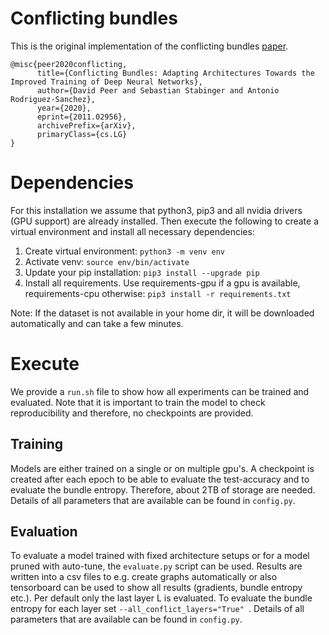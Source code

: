# Conflicting bundles
This is the original implementation of the conflicting bundles [paper](https://arxiv.org/abs/2011.02956).

    @misc{peer2020conflicting,
          title={Conflicting Bundles: Adapting Architectures Towards the Improved Training of Deep Neural Networks}, 
          author={David Peer and Sebastian Stabinger and Antonio Rodriguez-Sanchez},
          year={2020},
          eprint={2011.02956},
          archivePrefix={arXiv},
          primaryClass={cs.LG}
    }

# Dependencies
For this installation we assume that python3, pip3 and all nvidia drivers
(GPU support) are already installed. Then execute the following
to create a virtual environment and install all necessary dependencies:

1. Create virtual environment: ```python3 -m venv env```
2. Activate venv: ```source env/bin/activate```
3. Update your pip installation: ```pip3 install --upgrade pip```
4. Install all requirements. Use requirements-gpu if a gpu is available, requirements-cpu otherwise: ```pip3 install -r requirements.txt```

Note: If the dataset is not available in your home dir, it will be downloaded 
automatically and can take a few minutes.


# Execute 
We provide a ```run.sh``` file to show how all experiments can be trained and evaluated.
Note that it is important to train the model to check reproducibility 
and therefore, no checkpoints are provided.

## Training
Models are either trained on a single or on multiple gpu's. 
A checkpoint is created after each epoch to be able to evaluate the test-accuracy 
and to evaluate the bundle entropy. Therefore, 
about 2TB of storage are needed. Details of all parameters that are available 
can be found in ```config.py```.

## Evaluation
To evaluate a model trained with fixed architecture setups or for a model 
pruned with auto-tune, the ```evaluate.py``` script can be used. Results are 
written into a csv files to e.g. create graphs automatically or also 
tensorboard can be used to show all results (gradients, bundle entropy etc.).
Per default only the last layer L is evaluated. To evaluate the bundle 
entropy for each layer set ```--all_conflict_layers="True" ```.
Details of all parameters that are available can be found in ```config.py```.
